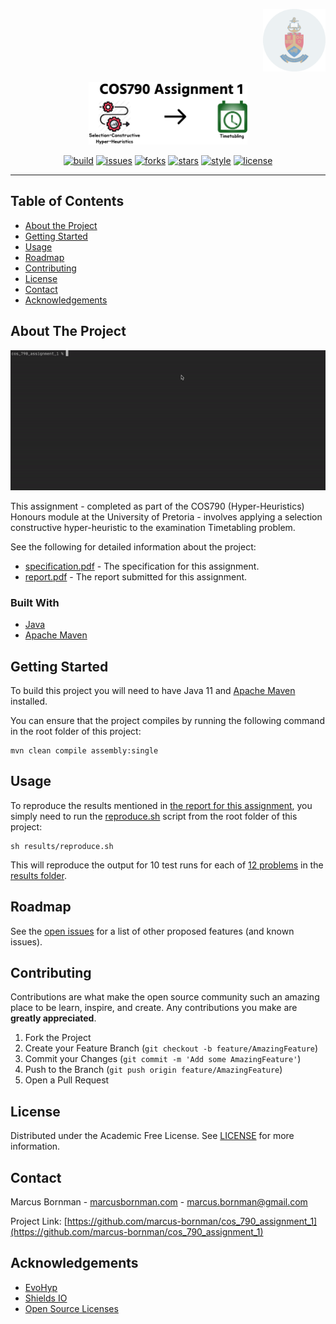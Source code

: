 <!-- PROJECT LOGO -->
<p align="right">
<a href="https://www.up.ac.za">
<img src="https://raw.githubusercontent.com/marcus-bornman/cos_790_assignment_1/master/assets/project_badge.png" height="100" alt="badge">
</a>
</p>
<p align="center">
<img src="https://raw.githubusercontent.com/marcus-bornman/cos_790_assignment_1/master/assets/project_logo.png" height="100" alt="logo" />
</p>

<!-- PROJECT SHIELDS -->
<p align="center">
<a href="https://github.com/marcus-bornman/cos_790_assignment_1/actions?query=workflow%3Abuild"><img src="https://img.shields.io/github/workflow/status/marcus-bornman/cos_790_assignment_1/build?label=build" alt="build"></a>
<a href="https://github.com/marcus-bornman/cos_790_assignment_1/issues"><img src="https://img.shields.io/github/issues/marcus-bornman/cos_790_assignment_1" alt="issues"></a>
<a href="https://github.com/marcus-bornman/cos_790_assignment_1/network"><img src="https://img.shields.io/github/forks/marcus-bornman/cos_790_assignment_1" alt="forks"></a>
<a href="https://github.com/marcus-bornman/cos_790_assignment_1/stargazers"><img src="https://img.shields.io/github/stars/marcus-bornman/cos_790_assignment_1" alt="stars"></a>
<a href="https://google.github.io/styleguide/javaguide.html"><img src="https://img.shields.io/badge/style-google_java-40c4ff.svg" alt="style"></a>
<a href="https://github.com/marcus-bornman/cos_790_assignment_1/blob/master/LICENSE"><img src="https://img.shields.io/github/license/Marcus-bornman/cos_790_assignment_1" alt="license"></a>
</p>

---

<!-- TABLE OF CONTENTS -->
## Table of Contents
* [About the Project](#about-the-project)
* [Getting Started](#getting-started)
* [Usage](#usage)
* [Roadmap](#roadmap)
* [Contributing](#contributing)
* [License](#license)
* [Contact](#contact)
* [Acknowledgements](#acknowledgements)



<!-- ABOUT THE PROJECT -->
## About The Project
<p align="center">
<img src="https://raw.githubusercontent.com/marcus-bornman/cos_790_assignment_1/master/assets/screenshot_1.gif" width="800" alt="Screenshot 1" />
</p>

This assignment - completed as part of the COS790 (Hyper-Heuristics) Honours module at the University of Pretoria -
involves applying a selection constructive hyper-heuristic to the examination Timetabling problem.

See the following for detailed information about the project:
* [specification.pdf](assets/specification.pdf) - The specification for this assignment.
* [report.pdf](assets/report/report.pdf) - The report submitted for this assignment.

### Built With
* [Java](https://www.java.com/en/)
* [Apache Maven](https://maven.apache.org)



<!-- GETTING STARTED -->
## Getting Started
To build this project you will need to have Java 11 and [Apache Maven](https://maven.apache.org) installed.

You can ensure that the project compiles by running the following command in the root folder of this project:
```
mvn clean compile assembly:single
```



<!-- USAGE EXAMPLES -->
## Usage
To reproduce the results mentioned in [the report for this assignment](assets/report/report.pdf), you simply need to run the
[reproduce.sh](results/reproduce.sh) script from the root folder of this project:
```shell script
sh results/reproduce.sh
```
This will reproduce the output for 10 test runs for each of [12 problems](src/main/resources/problems) in the [results folder](results).



<!-- ROADMAP -->
## Roadmap
See the [open issues](https://github.com/marcus-bornman/cos_790_assignment_1/issues) for a list of other proposed features (and known issues).



<!-- CONTRIBUTING -->
## Contributing

Contributions are what make the open source community such an amazing place to be learn, inspire, and create. Any contributions you make are **greatly appreciated**.

1. Fork the Project
2. Create your Feature Branch (`git checkout -b feature/AmazingFeature`)
3. Commit your Changes (`git commit -m 'Add some AmazingFeature'`)
4. Push to the Branch (`git push origin feature/AmazingFeature`)
5. Open a Pull Request



<!-- LICENSE -->
## License

Distributed under the Academic Free License. See [LICENSE](LICENSE) for more information.



<!-- CONTACT -->
## Contact

Marcus Bornman - [marcusbornman.com](https://www.marcusbornman.com) - [marcus.bornman@gmail.com](mailto:marcus.bornman@gmail.com)

Project Link: [https://github.com/marcus-bornman/cos_790_assignment_1](https://github.com/marcus-bornman/cos_790_assignment_1)



<!-- ACKNOWLEDGEMENTS -->
## Acknowledgements
* [EvoHyp](https://sites.google.com/view/evohyp)
* [Shields IO](https://shields.io)
* [Open Source Licenses](https://choosealicense.com)